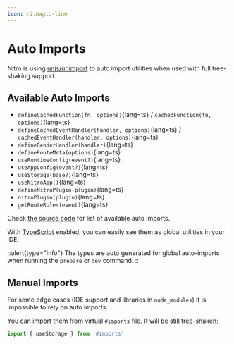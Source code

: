 ```yaml
---
icon: ri:magic-line
---
```


# Auto Imports

Nitro is using [unjs/unimport](https://github.com/unjs/unimport) to auto import utilities when used with full tree-shaking support.

## Available Auto Imports

- `defineCachedFunction(fn, options)`{lang=ts} / `cachedFunction(fn, options)`{lang=ts}
- `defineCachedEventHandler(handler, options)`{lang=ts} / `cachedEventHandler(handler, options)`{lang=ts}
- `defineRenderHandler(handler)`{lang=ts}
- `defineRouteMeta(options)`{lang=ts}
- `useRuntimeConfig(event?)`{lang=ts}
- `useAppConfig(event?)`{lang=ts}
- `useStorage(base?)`{lang=ts}
- `useNitroApp()`{lang=ts}
- `defineNitroPlugin(plugin)`{lang=ts}
- `nitroPlugin(plugin)`{lang=ts}
- `getRouteRules(event)`{lang=ts}

Check [the source code](https://github.com/unjs/nitro/blob/main/src/imports.ts) for list of available auto imports.

With [TypeScript](/guide/typescript) enabled, you can easily see them as global utilities in your IDE.

::alert{type="info"}
The types are auto generated for global auto-imports when running the `prepare` or `dev` command.
::

## Manual Imports

For some edge cases (IDE support and libraries in `node_modules`) it is impossible to rely on auto imports.

You can import them from virtual `#imports` file. It will be still tree-shaken:

```js [plugins/test.ts]
import { useStorage } from '#imports'
```
